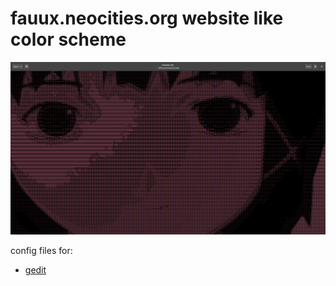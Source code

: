 # fauux.neocities.org website like color scheme

![](./imgs/example_gedit.png)


config files for:

+ [gedit](./gedit.xml)

